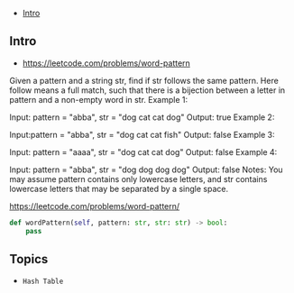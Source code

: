 - [Intro](#intro)

## Intro

- https://leetcode.com/problems/word-pattern

Given a pattern and a string str, find if str follows the same pattern.
Here follow means a full match, such that there is a bijection between a letter in pattern and a non-empty word in str.
Example 1:

Input: pattern = "abba", str = "dog cat cat dog"
Output: true
Example 2:

Input:pattern = "abba", str = "dog cat cat fish"
Output: false
Example 3:

Input: pattern = "aaaa", str = "dog cat cat dog"
Output: false
Example 4:

Input: pattern = "abba", str = "dog dog dog dog"
Output: false
Notes:
You may assume pattern contains only lowercase letters, and str contains lowercase letters that may be separated by a single space.

https://leetcode.com/problems/word-pattern/


```py
def wordPattern(self, pattern: str, str: str) -> bool:
    pass
```





## Topics

- `Hash Table`


